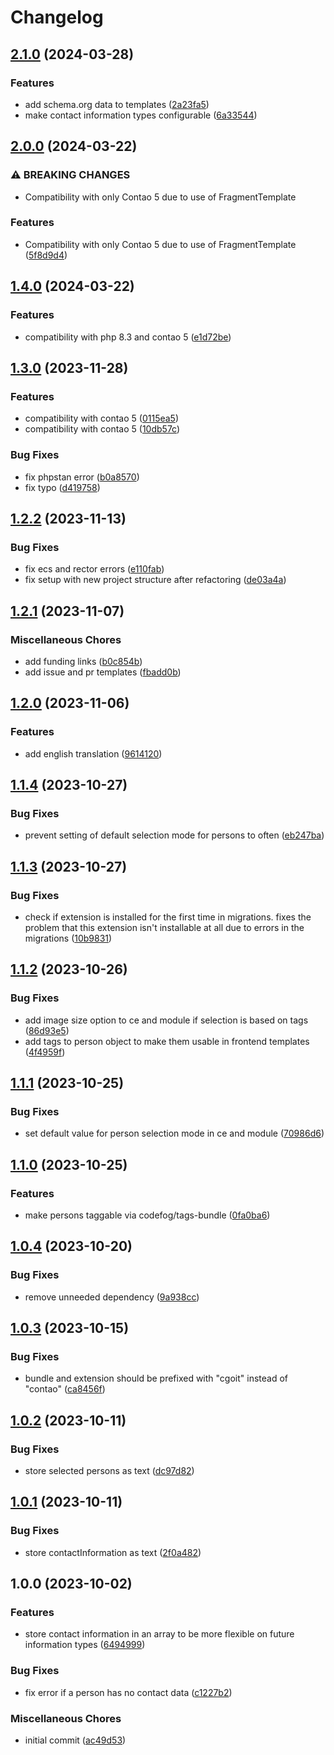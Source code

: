 # Changelog

## [2.1.0](https://github.com/cgoIT/contao-persons-bundle/compare/v2.0.0...v2.1.0) (2024-03-28)


### Features

* add schema.org data to templates ([2a23fa5](https://github.com/cgoIT/contao-persons-bundle/commit/2a23fa5b10cbacf93d4552c975acd151b2046d02))
* make contact information types configurable ([6a33544](https://github.com/cgoIT/contao-persons-bundle/commit/6a33544265fa5837c422a5657f6efecede2ef871))

## [2.0.0](https://github.com/cgoIT/contao-persons-bundle/compare/v1.4.0...v2.0.0) (2024-03-22)


### ⚠ BREAKING CHANGES

* Compatibility with only Contao 5 due to use of FragmentTemplate

### Features

* Compatibility with only Contao 5 due to use of FragmentTemplate ([5f8d9d4](https://github.com/cgoIT/contao-persons-bundle/commit/5f8d9d44c6a766052339c92c18065e702bedf13e))

## [1.4.0](https://github.com/cgoIT/contao-persons-bundle/compare/v1.3.0...v1.4.0) (2024-03-22)


### Features

* compatibility with php 8.3 and contao 5 ([e1d72be](https://github.com/cgoIT/contao-persons-bundle/commit/e1d72be438b59bbac01441fe4d8d62a949fc0774))

## [1.3.0](https://github.com/cgoIT/contao-persons-bundle/compare/v1.2.2...v1.3.0) (2023-11-28)


### Features

* compatibility with contao 5 ([0115ea5](https://github.com/cgoIT/contao-persons-bundle/commit/0115ea5311eec80299fa0fc21be8b72fbd3a9a5d))
* compatibility with contao 5 ([10db57c](https://github.com/cgoIT/contao-persons-bundle/commit/10db57c2e4ac16be1a4527bda7618ba5c4e79ca6))


### Bug Fixes

* fix phpstan error ([b0a8570](https://github.com/cgoIT/contao-persons-bundle/commit/b0a857066472d778c6180243768028ca99b0fca8))
* fix typo ([d419758](https://github.com/cgoIT/contao-persons-bundle/commit/d419758c4f53bb93149a8ac4dc790f5ae20f708d))

## [1.2.2](https://github.com/cgoIT/contao-persons-bundle/compare/v1.2.1...v1.2.2) (2023-11-13)


### Bug Fixes

* fix ecs and rector errors ([e110fab](https://github.com/cgoIT/contao-persons-bundle/commit/e110fabfd1bc03c67b796b7f78f82cfefd3e315b))
* fix setup with new project structure after refactoring ([de03a4a](https://github.com/cgoIT/contao-persons-bundle/commit/de03a4a6c86ef0058c232110f5a4a5611d789c93))

## [1.2.1](https://github.com/cgoIT/contao-persons-bundle/compare/v1.2.0...v1.2.1) (2023-11-07)


### Miscellaneous Chores

* add funding links ([b0c854b](https://github.com/cgoIT/contao-persons-bundle/commit/b0c854b95b83f338d564274eee6f99683d5af66f))
* add issue and pr templates ([fbadd0b](https://github.com/cgoIT/contao-persons-bundle/commit/fbadd0b358c59b4365b3b95a9514a1cb3b5ffe15))

## [1.2.0](https://github.com/cgoIT/contao-persons-bundle/compare/v1.1.4...v1.2.0) (2023-11-06)


### Features

* add english translation ([9614120](https://github.com/cgoIT/contao-persons-bundle/commit/9614120ca8f041002b81991c267578f3a8822d1c))

## [1.1.4](https://github.com/cgoIT/contao-persons-bundle/compare/v1.1.3...v1.1.4) (2023-10-27)


### Bug Fixes

* prevent setting of default selection mode for persons to often ([eb247ba](https://github.com/cgoIT/contao-persons-bundle/commit/eb247baafadb8aa09ba6a3a1c4b527f4c92ff9c5))

## [1.1.3](https://github.com/cgoIT/contao-persons-bundle/compare/v1.1.2...v1.1.3) (2023-10-27)


### Bug Fixes

* check if extension is installed for the first time in migrations. fixes the problem that this extension isn't installable at all due to errors in the migrations ([10b9831](https://github.com/cgoIT/contao-persons-bundle/commit/10b9831b6f31309aa6b80be062826cc4c71350f9))

## [1.1.2](https://github.com/cgoIT/contao-persons-bundle/compare/v1.1.1...v1.1.2) (2023-10-26)


### Bug Fixes

* add image size option to ce and module if selection is based on tags ([86d93e5](https://github.com/cgoIT/contao-persons-bundle/commit/86d93e5c1d63d0e1139cc1f951b8d2686e4050cc))
* add tags to person object to make them usable in frontend templates ([4f4959f](https://github.com/cgoIT/contao-persons-bundle/commit/4f4959f366391ffe139270027db5e5ca74d1a75e))

## [1.1.1](https://github.com/cgoIT/contao-persons-bundle/compare/v1.1.0...v1.1.1) (2023-10-25)


### Bug Fixes

* set default value for person selection mode in ce and module ([70986d6](https://github.com/cgoIT/contao-persons-bundle/commit/70986d6ed6400ae02fde38231f4dfd333e611c05))

## [1.1.0](https://github.com/cgoIT/contao-persons-bundle/compare/v1.0.4...v1.1.0) (2023-10-25)


### Features

* make persons taggable via codefog/tags-bundle ([0fa0ba6](https://github.com/cgoIT/contao-persons-bundle/commit/0fa0ba6d58a8473370db88bd529bd341110e51d6))

## [1.0.4](https://github.com/cgoIT/contao-persons-bundle/compare/v1.0.3...v1.0.4) (2023-10-20)


### Bug Fixes

* remove unneeded dependency ([9a938cc](https://github.com/cgoIT/contao-persons-bundle/commit/9a938ccca0b99be8965327bcd0aed24771fbe0a8))

## [1.0.3](https://github.com/cgoIT/contao-persons-bundle/compare/v1.0.2...v1.0.3) (2023-10-15)


### Bug Fixes

* bundle and extension should be prefixed with "cgoit" instead of "contao" ([ca8456f](https://github.com/cgoIT/contao-persons-bundle/commit/ca8456f08a25984ad3073910292ce8a32c8495fc))

## [1.0.2](https://github.com/cgoIT/contao-persons-bundle/compare/v1.0.1...v1.0.2) (2023-10-11)


### Bug Fixes

* store selected persons as text ([dc97d82](https://github.com/cgoIT/contao-persons-bundle/commit/dc97d82bdd6decaf155a0f31bc702cf5426963b4))

## [1.0.1](https://github.com/cgoIT/contao-persons-bundle/compare/v1.0.0...v1.0.1) (2023-10-11)


### Bug Fixes

* store contactInformation as text ([2f0a482](https://github.com/cgoIT/contao-persons-bundle/commit/2f0a482158dc8b2082c594c458f79d408aa82c0b))

## 1.0.0 (2023-10-02)


### Features

* store contact information in an array to be more flexible on future information types ([6494999](https://github.com/cgoIT/contao-persons-bundle/commit/6494999c5d8a2cdf0e6ea35745bf7279870bab45))


### Bug Fixes

* fix error if a person has no contact data ([c1227b2](https://github.com/cgoIT/contao-persons-bundle/commit/c1227b23a02eb72163c8876105eed3117ab7c241))


### Miscellaneous Chores

* initial commit ([ac49d53](https://github.com/cgoIT/contao-persons-bundle/commit/ac49d53a55762711f411d379b9909b7ebfddc5df))
